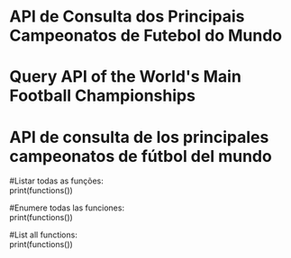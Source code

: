 # API de Consulta dos Principais Campeonatos de Futebol do Mundo
# Query API of the World's Main Football Championships
# API de consulta de los principales campeonatos de fútbol del mundo


#Listar todas as funções:
<br/>print(functions())

#Enumere todas las funciones:
<br/>print(functions())

#List all functions:
<br/>print(functions())
